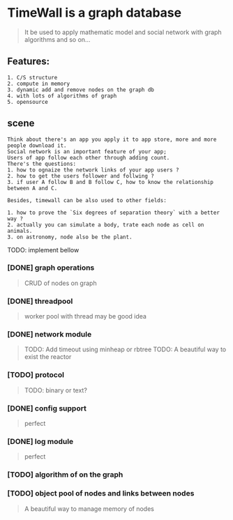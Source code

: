 # TimeWall is a graph database
> It be used to apply mathematic model and social network with graph algorithms and so on...

## Features:
```
1. C/S structure
2. compute in memory
3. dynamic add and remove nodes on the graph db
4. with lots of algorithms of graph
5. opensource
```

## scene
```
Think about there's an app you apply it to app store, more and more people download it.
Social network is an important feature of your app;
Users of app follow each other through adding count.
There's the questions:
1. how to ognaize the network links of your app users ?
2. how to get the users follower and follwing ?
3. if user A follow B and B follow C, how to know the relationship between A and C.

Besides, timewall can be also used to other fields:

1. how to prove the `Six degrees of separation theory` with a better way ?
2. actually you can simulate a body, trate each node as cell on animals.
3. on astronomy, node also be the plant.
```

TODO: implement bellow

### [DONE] graph operations
> CRUD of nodes on graph

### [DONE] threadpool
> worker pool with thread may be good idea

### [DONE] network module
> TODO: Add timeout using minheap or rbtree
> TODO: A beautiful way to exist the reactor

### [TODO] protocol
> TODO: binary or text?

### [DONE] config support
> perfect

### [DONE] log module
> perfect

### [TODO] algorithm of on the graph

### [TODO] object pool of nodes and links between nodes
> A beautiful way to manage memory of nodes
